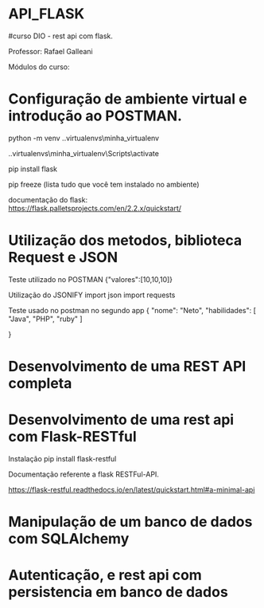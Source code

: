 # API_FLASK 

#curso DIO - rest api com flask.

Professor: Rafael Galleani

Módulos do curso:

#    Configuração de ambiente virtual e introdução ao POSTMAN.

python -m venv .\.virtualenvs\minha_virtualenv

.\.virtualenvs\minha_virtualenv\Scripts\activate

pip install flask

pip freeze (lista tudo que você tem instalado no ambiente)

documentação do flask: https://flask.palletsprojects.com/en/2.2.x/quickstart/



#    Utilização dos metodos, biblioteca Request e JSON


Teste utilizado no POSTMAN  {"valores":[10,10,10]}

Utilização do JSONIFY 
import json
import requests

Teste usado no postman no segundo app
{
    "nome": "Neto",
    "habilidades": [
        "Java",
        "PHP",
        "ruby"
    ]
 
}


#    Desenvolvimento de uma REST API completa



#    Desenvolvimento de uma rest api com Flask-RESTful

Instalação
pip install flask-restful

Documentação referente a flask RESTFul-API.

https://flask-restful.readthedocs.io/en/latest/quickstart.html#a-minimal-api

#    Manipulação de um banco de dados com SQLAlchemy


#    Autenticação, e rest api com persistencia em  banco de dados























